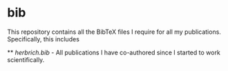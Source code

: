 # bib

This repository contains all the BibTeX files I require for all my publications. Specifically, this includes

** *herbrich.bib* - All publications I have co-authored since I started to work scientifically. 
